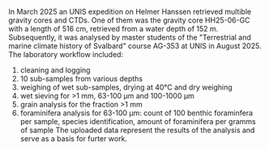 In March 2025 an UNIS expedition on Helmer Hanssen retrieved multible gravity cores and CTDs. One of them was the gravity core HH25-06-GC with a length of 516 cm, retrieved from a water depth of 152 m.
Subsequently, it was analysed by master students of the "Terrestrial and marine climate history of Svalbard" course AG-353 at UNIS in August 2025.
The laboratory workflow included:
1. cleaning and logging
2. 10 sub-samples from various depths
3. weighing of wet sub-samples, drying at 40°C and dry weighing
4. wet sieving for >1 mm, 63-100 μm and 100-1000 μm
5. grain analysis for the fraction >1 mm
6. foraminifera analysis for 63-100 μm: count of 100 benthic foraminfera per sample, species identification, amount of foraminifera per gramms of sample
The uploaded data represent the results of the analysis and serve as a basis for furter work.

